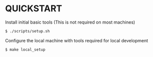 # QUICKSTART

Install initial basic tools (This is not required on most machines)
```bash
$ ./scripts/setup.sh
```

Configure the local machine with tools required for local development
```bash
$ make local_setup
```